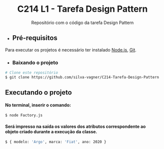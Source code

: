 <h1 align="center">C214 L1 - Tarefa Design Pattern</h1>

<p align="center"> Repositório com o código da tarefa Design Pattern </p>


- ## Pré-requisitos

 Para executar os projetos é necessário ter instalado [Node.js](https://nodejs.org/en/), [Git](https://git-scm.com).


- ### Baixando o projeto

```bash
# Clone este repositório
$ git clone https://github.com/silva-vagner/C214-Tarefa-Design-Pattern

```


## Executando o projeto
#### No terminal, inserir o comando:
```bash
$ node Factory.js
```

#### Será impresso na saída os valores dos atributos correspondente ao objeto criado durante a execução da classe.
```bash
$ { modelo: 'Argo', marca: 'Fiat', ano: 2020 }
```